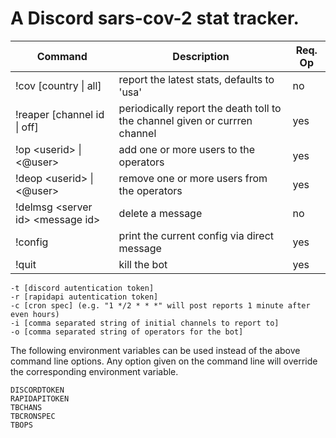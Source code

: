 # A Discord sars-cov-2 stat tracker.



| Command  | Description  | Req. Op  |
|---|---|---|
| !cov [country \| all]  | report the latest stats, defaults to 'usa'  | no  |
| !reaper [channel id \| off] | periodically report the death toll to the channel given or currren channel  | yes  |
| !op \<userid\> \| \<@user\> | add one or more users to the operators  | yes  |
| !deop \<userid\> \| \<@user\> | remove one or more users from the operators  | yes  |
| !delmsg \<server id\> \<message id\> | delete a message  | no  |
| !config | print the current config via direct message | yes  |
| !quit  | kill the bot  | yes  |

    -t [discord autentication token]
    -r [rapidapi autentication token]
    -c [cron spec] (e.g. "1 */2 * * *" will post reports 1 minute after even hours)
    -i [comma separated string of initial channels to report to]
	-o [comma separated string of operators for the bot]

The following environment variables can be used instead of the above command line options. Any option given on the command line will override the corresponding environment variable. 

    DISCORDTOKEN
    RAPIDAPITOKEN
    TBCHANS
    TBCRONSPEC
    TBOPS
